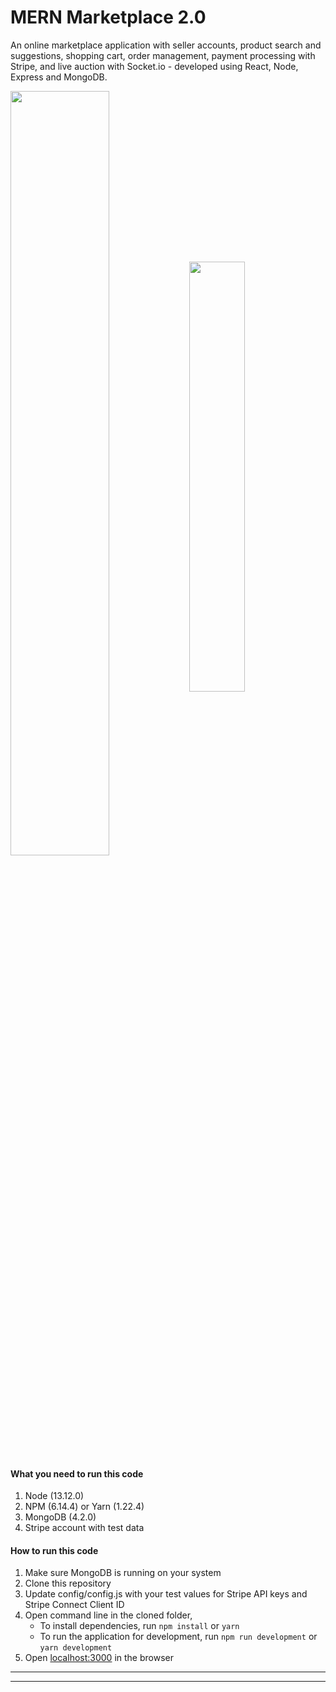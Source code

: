 # MERN Marketplace 2.0

An online marketplace application with seller accounts, product search and suggestions, shopping cart, order management, payment processing with Stripe, and live auction with Socket.io - developed using React, Node, Express and MongoDB.

<img align="center" src="https://s3.amazonaws.com/mernbook/git+/marketplace.png" width="56%"> <img align="center" src="https://mernbook.s3.amazonaws.com/git+/marketplace-bidding.png" width="42%">

#### What you need to run this code

1. Node (13.12.0)
2. NPM (6.14.4) or Yarn (1.22.4)
3. MongoDB (4.2.0)
4. Stripe account with test data

#### How to run this code

1. Make sure MongoDB is running on your system
2. Clone this repository
3. Update config/config.js with your test values for Stripe API keys and Stripe Connect Client ID
4. Open command line in the cloned folder,
   - To install dependencies, run `npm install` or `yarn`
   - To run the application for development, run `npm run development` or `yarn development`
5. Open [localhost:3000](http://localhost:3000/) in the browser

---

---
